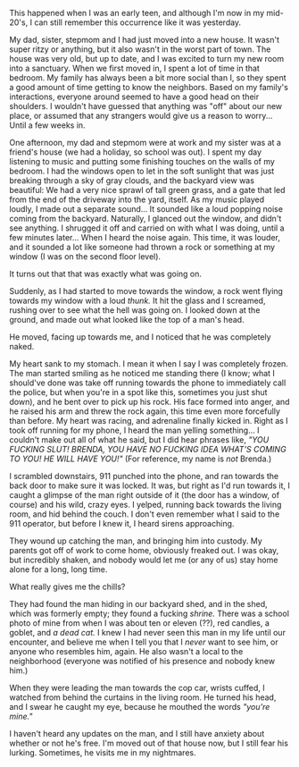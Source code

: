 This happened when I was an early teen, and although I'm now in my mid-20's, I can still remember this occurrence like it was yesterday.

My dad, sister, stepmom and I had just moved into a new house. It wasn't super ritzy or anything, but it also wasn't in the worst part of town. The house was very old, but up to date, and I was excited to turn my new room into a sanctuary. When we first moved in, I spent a lot of time in that bedroom. My family has always been a bit more social than I, so they spent a good amount of time getting to know the neighbors. Based on my family's interactions, everyone around seemed to have a good head on their shoulders. I wouldn't have guessed that anything was "off" about our new place, or assumed that any strangers would give us a reason to worry... Until a few weeks in.

One afternoon, my dad and stepmom were at work and my sister was at a friend's house (we had a holiday, so school was out). I spent my day listening to music and putting some finishing touches on the walls of my bedroom. I had the windows open to let in the soft sunlight that was just breaking through a sky of gray clouds, and the backyard view was beautiful: We had a very nice sprawl of tall green grass, and a gate that led from the end of the driveway into the yard, itself. As my music played loudly, I made out a separate sound... It sounded like a loud popping noise coming from the backyard. Naturally, I glanced out the window, and didn't see anything. I shrugged it off and carried on with what I was doing, until a few minutes later... When I heard the noise again. This time, it was louder, and it sounded a lot like someone had thrown a rock or something at my window (I was on the second floor level).

It turns out that that was exactly what was going on.

Suddenly, as I had started to move towards the window, a rock went flying towards my window with a loud *thunk.* It hit the glass and I screamed, rushing over to see what the hell was going on. I looked down at the ground, and made out what looked like the top of a man's head.

He moved, facing up towards me, and I noticed that he was completely naked.

My heart sank to my stomach. I mean it when I say I was completely frozen. The man started smiling as he noticed me standing there (I know; what I should've done was take off running towards the phone to immediately call the police, but when you're in a spot like this, sometimes you just shut down), and he bent over to pick up his rock. His face formed into anger, and he raised his arm and threw the rock again, this time even more forcefully than before. My heart was racing, and adrenaline finally kicked in. Right as I took off running for my phone, I heard the man yelling something... I couldn't make out all of what he said, but I did hear phrases like, *"YOU FUCKING SLUT! BRENDA, YOU HAVE NO FUCKING IDEA WHAT'S COMING TO YOU! HE WILL HAVE YOU!"* (For reference, my name is *not* Brenda.)

I scrambled downstairs, 911 punched into the phone, and ran towards the back door to make sure it was locked. It was, but right as I'd run towards it, I caught a glimpse of the man right outside of it (the door has a window, of course) and his wild, crazy eyes. I yelped, running back towards the living room, and hid behind the couch. I don't even remember what I said to the 911 operator, but before I knew it, I heard sirens approaching.

They wound up catching the man, and bringing him into custody. My parents got off of work to come home, obviously freaked out. I was okay, but incredibly shaken, and nobody would let me (or any of us) stay home alone for a long, long time.

What really gives me the chills?

They had found the man hiding in our backyard shed, and in the shed, which was formerly empty; they found a fucking *shrine.* There was a school photo of mine from when I was about ten or eleven (??), red candles, a goblet, and *a dead cat.* I knew I had never seen this man in my life until our encounter, and believe me when I tell you that I *never* want to see him, or anyone who resembles him, again. He also wasn't a local to the neighborhood (everyone was notified of his presence and nobody knew him.)

When they were leading the man towards the cop car, wrists cuffed, I watched from behind the curtains in the living room. He turned his head, and I swear he caught my eye, because he mouthed the words *"you're mine."*

I haven't heard any updates on the man, and I still have anxiety about whether or not he's free. I'm moved out of that house now, but I still fear his lurking. Sometimes, he visits me in my nightmares.